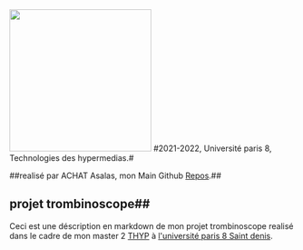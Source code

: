 <img src="https://www.campus-condorcet.fr/medias/photo/logo-paris8_1566477376593-png" width="250" />
#2021-2022, Université paris 8, Technologies des hypermedias.#

##realisé par ACHAT Asalas, mon Main Github [Repos](https://github.com/achsalsa/).##

## projet trombinoscope##
Ceci est une déscription en markdown de mon projet trombinoscope realisé dans le cadre de mon master 2 [THYP](https://www.univ-paris8.fr/-Master-Technologies-de-l-Hypermedia-678-) à  [l'université paris 8 Saint denis](https://goo.gl/maps/aGwT9QYng9Pr3ALC9).
